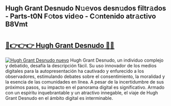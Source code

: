 ## Hugh Grant Desnudo N𝚞𝚎vos desn𝚞dos filtr𝚊dos - Parts-t0N F𝚘tos vid𝚎o - C𝚘ntenido atr𝚊ctivo B8Vmt

# <h2><a href="http://mb11dbh.tromn.icu/?c=Hugh+Grant+Desnudo">🔗👉👉👉 Hugh Grant Desnudo 🔗🔗</a></h2>

[![Hugh Grant Desnudo nuevo](https://i.imgur.com/pEAQMta.gif)](http://mb11dbh.tromn.icu/?c=Hugh+Grant+Desnudo)
Hugh Grant Desnudo, un individuo complejo y debatido, desafía la descripción fácil. Su uso innovador de los medios digitales para la autopresentación ha cautivado y enfurecido a los observadores, estimulando debates sobre el consentimiento, la moralidad y la esencia de las comunidades en línea. A pesar de la incertidumbre de sus próximos pasos, su impacto en el panorama digital es significativo. Armado con un espíritu inquebrantable y un atractivo innegable, el viaje de Hugh Grant Desnudo en el ámbito digital es interminable.
